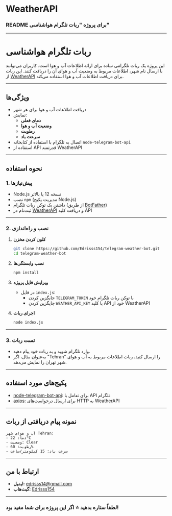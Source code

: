 # WeatherAPI
### README برای پروژه "ربات تلگرام هواشناسی"

---

# **ربات تلگرام هواشناسی**
این پروژه یک ربات تلگرامی ساده برای ارائه اطلاعات آب و هوا است. کاربران می‌توانند با ارسال نام شهر، اطلاعات مربوط به وضعیت آب و هوای آن را دریافت کنند. این ربات از [WeatherAPI](https://www.weatherapi.com) برای دریافت اطلاعات آب و هوا استفاده می‌کند.

---

## **ویژگی‌ها**
- دریافت اطلاعات آب و هوا برای هر شهر
- نمایش:
  - **دمای فعلی**
  - **وضعیت آب و هوا**
  - **رطوبت**
  - **سرعت باد**
- اتصال به تلگرام با استفاده از کتابخانه `node-telegram-bot-api`
- استفاده از API قدرتمند WeatherAPI

---

## **نحوه استفاده**

### 1. **پیش‌نیازها**
- Node.js نسخه 12 یا بالاتر
- نصب `npm` (مدیریت پکیج Node.js)
- داشتن یک توکن ربات تلگرام (از طریق [BotFather](https://core.telegram.org/bots#botfather))
- ثبت‌نام در [WeatherAPI](https://www.weatherapi.com) و دریافت کلید API

---

### 2. **نصب و راه‌اندازی**
1. **کلون کردن مخزن**
   ```bash
   git clone https://github.com/Edrisss154/telegram-weather-bot.git
   cd telegram-weather-bot
   ```

2. **نصب وابستگی‌ها**
   ```bash
   npm install
   ```

3. **ویرایش فایل پروژه**
   - در فایل `index.js`:
     - جایگزین کردن `TELEGRAM_TOKEN` با توکن ربات تلگرام خود
     - جایگزین کردن `WEATHER_API_KEY` با کلید API خود از WeatherAPI

4. **اجرای ربات**
   ```bash
   node index.js
   ```

---

### 3. **تست ربات**
- وارد تلگرام شوید و به ربات خود پیام دهید.
- به‌عنوان مثال، اگر "Tehran" را ارسال کنید، ربات اطلاعات مربوط به آب و هوای شهر تهران را نمایش می‌دهد.

---

## **پکیج‌های مورد استفاده**
- [node-telegram-bot-api](https://github.com/yagop/node-telegram-bot-api): برای تعامل با API تلگرام
- [axios](https://axios-http.com): برای ارسال درخواست‌های HTTP به WeatherAPI

---

## **نمونه پیام دریافتی از ربات**
```plaintext
آب و هوای شهر Tehran:
- دما: 22°C
- وضعیت: Clear
- رطوبت: 60%
- سرعت باد: 15 کیلومتر/ساعت
```


---

## **ارتباط با من**
- **ایمیل:** [edrisss14@gmail.com](mailto:your-email@example.com)
- **گیت‌هاب:** [Edrisss154](https://github.com/Edrisss154)

---

### **لطفاً ستاره بدهید ⭐️ اگر این پروژه برای شما مفید بود!**
